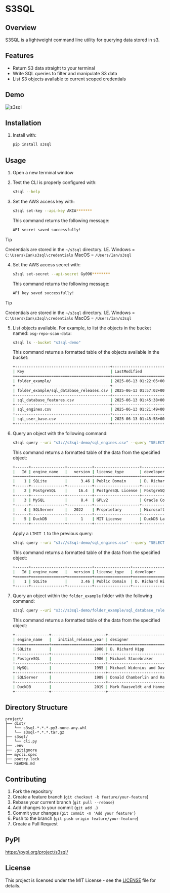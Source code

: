 # S3SQL

## Overview
S3SQL is a lightweight command line utility for querying data stored in s3.

## Features
- Return S3 data straight to your terminal
- Write SQL queries to filter and manipulate S3 data
- List S3 objects available to current scoped credentials

## Demo

![s3sql](https://github.com/user-attachments/assets/90df0ae1-52b2-4b6b-aa9f-21421a73a7f5)

## Installation
1. Install with:
   ```bash
   pip install s3sql
   ```

## Usage
1. Open a new terminal window
2. Test the CLI is properly configured with:
   ```bash
   s3sql --help
   ```
3. Set the AWS access key with:
   ```bash
   s3sql set-key --api-key AKIA*******
   ```
   This command returns the following message:

   ```bash
   API secret saved successfully!
   ```

> [!TIP]
> Credentials are stored in the `~/s3sql` directory. 
> I.E. Windows = `C:\Users\Ian\s3sql\credentials` 
> MacOS = `/Users/Ian/s3sql`

4. Set the AWS access secret with:

   ```bash
   s3sql set-secret --api-secret Gy096********
   ```

   This command returns the following message:

   ```bash
   API key saved successfully!
   ```

> [!TIP]
> Credentials are stored in the `~/s3sql` directory. 
> I.E. Windows = `C:\Users\Ian\s3sql\credentials` 
> MacOS = `/Users/Ian/s3sql`

5. List objects available. For example, to list the objects in the bucket named: `osg-repo-scan-data`:

   ```bash
   s3sql ls --bucket "s3sql-demo"
   ```

   This command returns a formatted table of the objects available in the bucket:
   ```bash
   +------------------------------------------+---------------------------+------------------------------------+---------------------+--------+----------------+
   | Key                                      | LastModified              | ETag                               | ChecksumAlgorithm   |   Size |StorageClass   |
   +==========================================+===========================+====================================+=====================+========+================+
   | folder_example/                          | 2025-06-13 01:22:05+00:00 | "d41d8cd98f00b204e9800998ecf8427e" | ['CRC64NVME']       |      0 | STANDARD       |
   +------------------------------------------+---------------------------+------------------------------------+---------------------+--------+----------------+
   | folder_example/sql_database_releases.csv | 2025-06-13 01:57:02+00:00 | "90089983c8e30097002094756b5f7478" | ['CRC64NVME']       |    438 | STANDARD       |
   +------------------------------------------+---------------------------+------------------------------------+---------------------+--------+----------------+
   | sql_database_features.csv                | 2025-06-13 01:45:38+00:00 | "8a46b42d596d9310bcd4ac9db14df718" | ['CRC64NVME']       |   1991 | STANDARD       |
   +------------------------------------------+---------------------------+------------------------------------+---------------------+--------+----------------+
   | sql_engines.csv                          | 2025-06-13 01:21:49+00:00 | "586f00530a11fcbb46c244210f625292" | ['CRC64NVME']       |    407 | STANDARD       |
   +------------------------------------------+---------------------------+------------------------------------+---------------------+--------+----------------+
   | sql_user_base.csv                        | 2025-06-13 01:45:58+00:00 | "ff5e96d2ca7f3475dc38c537cc1f6c36" | ['CRC64NVME']       |    597 | STANDARD       |
   +------------------------------------------+---------------------------+------------------------------------+---------------------+--------+----------------+
   ```

6. Query an object with the following command:

   ```bash
   s3sql query --uri "s3://s3sql-demo/sql_engines.csv" --query "SELECT * FROM df WHERE 1=1"
   ```

   This command returns a formatted table of the data from the specified object:

   ```bash
   +------+---------------+-----------+--------------------+-------------------------------------+-------------------------+
   |   Id | engine_name   |   version | license_type       | developer                           | primary_use_case        |
   +======+===============+===========+====================+=====================================+=========================+
   |    1 | SQLite        |      3.46 | Public Domain      | D. Richard Hipp                     | Embedded systems        |
   +------+---------------+-----------+--------------------+-------------------------------------+-------------------------+
   |    2 | PostgreSQL    |     16.4  | PostgreSQL License | PostgreSQL Global Development Group | General-purpose OLTP    |
   +------+---------------+-----------+--------------------+-------------------------------------+-------------------------+
   |    3 | MySQL         |      8.4  | GPLv2              | Oracle Corporation                  | Web applications        |
   +------+---------------+-----------+--------------------+-------------------------------------+-------------------------+
   |    4 | SQLServer     |   2022    | Proprietary        | Microsoft Corporation               | Enterprise applications |
   +------+---------------+-----------+--------------------+-------------------------------------+-------------------------+
   |    5 | DuckDB        |      1    | MIT License        | DuckDB Labs                         | Analytical queries      |
   +------+---------------+-----------+--------------------+-------------------------------------+-------------------------+
   ```

   Apply a `LIMIT 1` to the previous query:

   ```bash
   s3sql query --uri "s3://s3sql-demo/sql_engines.csv" --query "SELECT * FROM df WHERE 1=1 LIMIT 1"
   ```

   This command returns a formatted table of the data from the specified object:
   ```bash
   +------+---------------+-----------+----------------+-----------------+--------------------+
   |   Id | engine_name   |   version | license_type   | developer       | primary_use_case   |
   +======+===============+===========+================+=================+====================+
   |    1 | SQLite        |      3.46 | Public Domain  | D. Richard Hipp | Embedded systems   |
   +------+---------------+-----------+----------------+-----------------+--------------------+
   ```

7. Query an object within the `folder_example` folder with the following command:

   ```bash
   s3sql query --uri "s3://s3sql-demo/folder_example/sql_database_releases.csv" --query "SELECT * FROM df WHERE 1=1"
   ```

   This command returns a formatted table of the data from the specified object:

   ```bash
   +---------------+------------------------+-------------------------------------+------------------------------------+--------------------------+
   | engine_name   |   initial_release_year | designer                            | organization                       | current_stable_version   |
   +===============+========================+=====================================+====================================+==========================+
   | SQLite        |                   2000 | D. Richard Hipp                     | Hipp Wyrick & Company              | 3.50.1                   |
   +---------------+------------------------+-------------------------------------+------------------------------------+--------------------------+
   | PostgreSQL    |                   1986 | Michael Stonebraker                 | University of California  Berkeley | 16.4                     |
   +---------------+------------------------+-------------------------------------+------------------------------------+--------------------------+
   | MySQL         |                   1995 | Michael Widenius and David Axmark   | MySQL AB                           | 8.4                      |
   +---------------+------------------------+-------------------------------------+------------------------------------+--------------------------+
   | SQLServer     |                   1989 | Donald Chamberlin and Raymond Boyce | Microsoft Corporation              | 2022                     |
   +---------------+------------------------+-------------------------------------+------------------------------------+--------------------------+
   | DuckDB        |                   2019 | Mark Raasveldt and Hannes Muhleisen | Centrum Wiskunde & Informatica     | 1.0.0                    |
   +---------------+------------------------+-------------------------------------+------------------------------------+--------------------------+
   ```

## Directory Structure
```
project/
├── dist/
│   └── s3sql-*.*.*-py3-none-any.whl
│   └── s3sql-*.*.*.tar.gz
├── s3sql/
│   └── cli.py
├── .env
├── .gitignore
├── mycli.spec
├── poetry.lock
└── README.md
```

## Contributing
1. Fork the repository
2. Create a feature branch (`git checkout -b feature/your-feature`)
3. Rebase your current branch (`git pull --rebase`)
4. Add changes to your commit (`git add .`)
4. Commit your changes (`git commit -m 'Add your feature'`)
5. Push to the branch (`git push origin feature/your-feature`)
6. Create a Pull Request

## PyPI

https://pypi.org/project/s3sql/

## License
This project is licensed under the MIT License - see the [LICENSE](LICENSE) file for details.